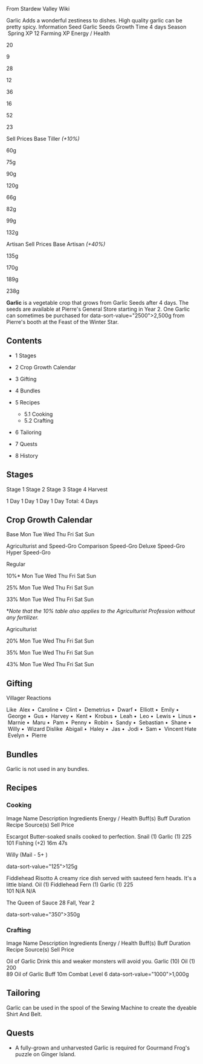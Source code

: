 From Stardew Valley Wiki

Garlic Adds a wonderful zestiness to dishes. High quality garlic can be pretty spicy. Information Seed Garlic Seeds Growth Time 4 days Season  Spring XP 12 Farming XP Energy / Health

20

9

28

12

36

16

52

23

Sell Prices Base Tiller *(+10%)*

60g

75g

90g

120g

66g

82g

99g

132g

Artisan Sell Prices Base Artisan *(+40%)*

135g

170g

189g

238g

**Garlic** is a vegetable crop that grows from Garlic Seeds after 4 days. The seeds are available at Pierre's General Store starting in Year 2. One Garlic can sometimes be purchased for data-sort-value="2500"&gt;2,500g from Pierre's booth at the Feast of the Winter Star.

## Contents

- 1 Stages
- 2 Crop Growth Calendar
- 3 Gifting
- 4 Bundles
- 5 Recipes
  
  - 5.1 Cooking
  - 5.2 Crafting
- 6 Tailoring
- 7 Quests
- 8 History

## Stages

Stage 1 Stage 2 Stage 3 Stage 4 Harvest

1 Day 1 Day 1 Day 1 Day Total: 4 Days

## Crop Growth Calendar

Base Mon Tue Wed Thu Fri Sat Sun

Agriculturist and Speed-Gro Comparison Speed-Gro Deluxe Speed-Gro Hyper Speed-Gro

Regular

10%* Mon Tue Wed Thu Fri Sat Sun

25% Mon Tue Wed Thu Fri Sat Sun

33% Mon Tue Wed Thu Fri Sat Sun

\**Note that the 10% table also applies to the Agriculturist Profession without any fertilizer.*

Agriculturist

20% Mon Tue Wed Thu Fri Sat Sun

35% Mon Tue Wed Thu Fri Sat Sun

43% Mon Tue Wed Thu Fri Sat Sun

## Gifting

Villager Reactions

Like  Alex •  Caroline •  Clint •  Demetrius •  Dwarf •  Elliott •  Emily •  George •  Gus •  Harvey •  Kent •  Krobus •  Leah •  Leo •  Lewis •  Linus •  Marnie •  Maru •  Pam •  Penny •  Robin •  Sandy •  Sebastian •  Shane •  Willy •  Wizard Dislike  Abigail •  Haley •  Jas •  Jodi •  Sam •  Vincent Hate  Evelyn •  Pierre

## Bundles

Garlic is not used in any bundles.

## Recipes

### Cooking

Image Name Description Ingredients Energy / Health Buff(s) Buff Duration Recipe Source(s) Sell Price

Escargot Butter-soaked snails cooked to perfection. Snail (1) Garlic (1) 225  
101 Fishing (+2) 16m 47s

Willy (Mail - 5+ )

data-sort-value="125"&gt;125g

Fiddlehead Risotto A creamy rice dish served with sauteed fern heads. It's a little bland. Oil (1) Fiddlehead Fern (1) Garlic (1) 225  
101 N/A N/A

The Queen of Sauce 28 Fall, Year 2

data-sort-value="350"&gt;350g

### Crafting

Image Name Description Ingredients Energy / Health Buff(s) Buff Duration Recipe Source(s) Sell Price

Oil of Garlic Drink this and weaker monsters will avoid you. Garlic (10) Oil (1) 200  
89 Oil of Garlic Buff 10m Combat Level 6 data-sort-value="1000"&gt;1,000g

## Tailoring

Garlic can be used in the spool of the Sewing Machine to create the dyeable Shirt And Belt.

## Quests

- A fully-grown and unharvested Garlic is required for Gourmand Frog's puzzle on Ginger Island.